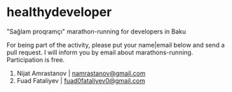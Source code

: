 # healthydeveloper
"Sağlam proqramçı" marathon-running for developers in Baku

For being part of the activity, please put your name|email below and send a pull request.
I will inform you by email about marathons-running.
Participation is free.

1. Nijat Amrastanov | namrastanov@gmail.com
2. Fuad Fataliyev | fuad0fataliyev0@gmail.com
